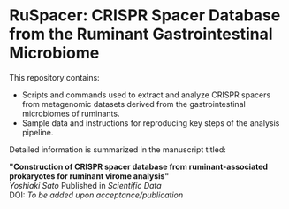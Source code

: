 # RuSpacer: CRISPR Spacer Database from the Ruminant Gastrointestinal Microbiome

This repository contains:

- Scripts and commands used to extract and analyze CRISPR spacers from metagenomic datasets derived from the gastrointestinal microbiomes of ruminants.
- Sample data and instructions for reproducing key steps of the analysis pipeline.

Detailed information is summarized in the manuscript titled:

**"Construction of CRISPR spacer database from ruminant-associated prokaryotes for ruminant virome analysis"**  
*Yoshiaki Sato* 
Published in *Scientific Data*  
DOI: *To be added upon acceptance/publication*
